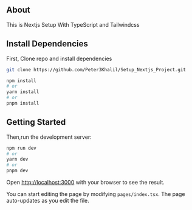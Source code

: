 ## About

This is Nextjs Setup With TypeScript and Tailwindcss

## Install Dependencies

First, Clone repo and install dependencies

```bash
git clone https://github.com/Peter3Khalil/Setup_Nextjs_Project.git
```

```bash
npm install
# or
yarn install
# or
pnpm install
```

## Getting Started

Then,run the development server:

```bash
npm run dev
# or
yarn dev
# or
pnpm dev
```

Open [http://localhost:3000](http://localhost:3000) with your browser to see the result.

You can start editing the page by modifying `pages/index.tsx`. The page auto-updates as you edit the file.
